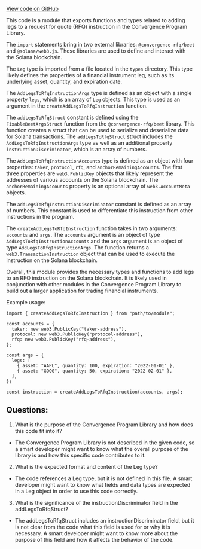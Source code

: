 [View code on GitHub](https://github.com/convergence-rfq/convergence-program-library/rfq/js/generated/instructions/addLegsToRfq.d.ts)

This code is a module that exports functions and types related to adding legs to a request for quote (RFQ) instruction in the Convergence Program Library. 

The `import` statements bring in two external libraries: `@convergence-rfq/beet` and `@solana/web3.js`. These libraries are used to define and interact with the Solana blockchain. 

The `Leg` type is imported from a file located in the `types` directory. This type likely defines the properties of a financial instrument leg, such as its underlying asset, quantity, and expiration date. 

The `AddLegsToRfqInstructionArgs` type is defined as an object with a single property `legs`, which is an array of `Leg` objects. This type is used as an argument in the `createAddLegsToRfqInstruction` function. 

The `addLegsToRfqStruct` constant is defined using the `FixableBeetArgsStruct` function from the `@convergence-rfq/beet` library. This function creates a struct that can be used to serialize and deserialize data for Solana transactions. The `addLegsToRfqStruct` struct includes the `AddLegsToRfqInstructionArgs` type as well as an additional property `instructionDiscriminator`, which is an array of numbers. 

The `AddLegsToRfqInstructionAccounts` type is defined as an object with four properties: `taker`, `protocol`, `rfq`, and `anchorRemainingAccounts`. The first three properties are `web3.PublicKey` objects that likely represent the addresses of various accounts on the Solana blockchain. The `anchorRemainingAccounts` property is an optional array of `web3.AccountMeta` objects. 

The `addLegsToRfqInstructionDiscriminator` constant is defined as an array of numbers. This constant is used to differentiate this instruction from other instructions in the program. 

The `createAddLegsToRfqInstruction` function takes in two arguments: `accounts` and `args`. The `accounts` argument is an object of type `AddLegsToRfqInstructionAccounts` and the `args` argument is an object of type `AddLegsToRfqInstructionArgs`. The function returns a `web3.TransactionInstruction` object that can be used to execute the instruction on the Solana blockchain. 

Overall, this module provides the necessary types and functions to add legs to an RFQ instruction on the Solana blockchain. It is likely used in conjunction with other modules in the Convergence Program Library to build out a larger application for trading financial instruments. 

Example usage:

```
import { createAddLegsToRfqInstruction } from "path/to/module";

const accounts = {
  taker: new web3.PublicKey("taker-address"),
  protocol: new web3.PublicKey("protocol-address"),
  rfq: new web3.PublicKey("rfq-address"),
};

const args = {
  legs: [
    { asset: "AAPL", quantity: 100, expiration: "2022-01-01" },
    { asset: "GOOG", quantity: 50, expiration: "2022-02-01" },
  ],
};

const instruction = createAddLegsToRfqInstruction(accounts, args);
```
## Questions: 
 1. What is the purpose of the Convergence Program Library and how does this code fit into it?
- The Convergence Program Library is not described in the given code, so a smart developer might want to know what the overall purpose of the library is and how this specific code contributes to it.

2. What is the expected format and content of the Leg type?
- The code references a Leg type, but it is not defined in this file. A smart developer might want to know what fields and data types are expected in a Leg object in order to use this code correctly.

3. What is the significance of the instructionDiscriminator field in the addLegsToRfqStruct?
- The addLegsToRfqStruct includes an instructionDiscriminator field, but it is not clear from the code what this field is used for or why it is necessary. A smart developer might want to know more about the purpose of this field and how it affects the behavior of the code.